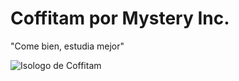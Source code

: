 # Coffitam por Mystery Inc.
"Come bien, estudia mejor"

![Isologo de Coffitam](https://github.com/danyagomezcantu/Mystery-Inc-proyecto/blob/patch-2/Coffitam_Logo.jpeg?raw=true)
